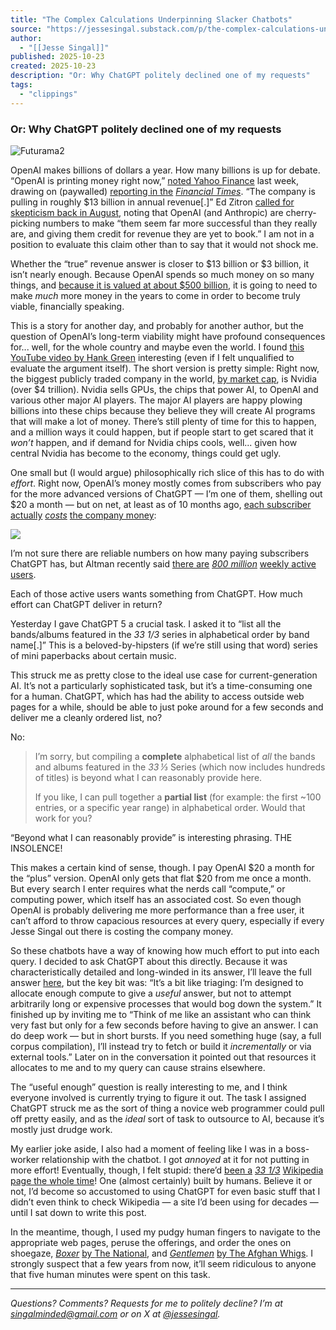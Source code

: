 ```yaml
---
title: "The Complex Calculations Underpinning Slacker Chatbots"
source: "https://jessesingal.substack.com/p/the-complex-calculations-underpinning?publication_id=4833&post_id=176957778&isFreemail=false&r=7br8e&triedRedirect=true"
author:
  - "[[Jesse Singal]]"
published: 2025-10-23
created: 2025-10-23
description: "Or: Why ChatGPT politely declined one of my requests"
tags:
  - "clippings"
---
```

### Or: Why ChatGPT politely declined one of my requests

![Futurama2](https://substackcdn.com/image/fetch/$s_!fBMG!,w_424,c_limit,f_webp,q_auto:good,fl_progressive:steep/https%3A%2F%2Fsubstack-post-media.s3.amazonaws.com%2Fpublic%2Fimages%2F686d6ffc-c57e-45a9-8c3f-12be5f088fe8_748x420.png)

OpenAI makes billions of dollars a year. How many billions is up for debate. “OpenAI is printing money right now,” [noted Yahoo Finance](https://finance.yahoo.com/news/openai-five-years-turn-13-053936019.html) last week, drawing on (paywalled) [reporting in the](https://www.ft.com/content/a169703c-c4df-46d6-a2d3-4184c74bbaf7) *[Financial Times](https://www.ft.com/content/a169703c-c4df-46d6-a2d3-4184c74bbaf7)*. “The company is pulling in roughly $13 billion in annual revenue\[.\]” Ed Zitron [called for skepticism back in August](https://www.wheresyoured.at/howmuchmoney/), noting that OpenAI (and Anthropic) are cherry-picking numbers to make “them seem far more successful than they really are, and giving them credit for revenue they are yet to book.” I am not in a position to evaluate this claim other than to say that it would not shock me.

Whether the “true” revenue answer is closer to $13 billion or $3 billion, it isn’t nearly enough. Because OpenAI spends so much money on so many things, and [because it is valued at about $500 billion](https://www.cnbc.com/2025/10/02/openai-share-sale-500-billion-valuation.html), it is going to need to make *much* more money in the years to come in order to become truly viable, financially speaking.

This is a story for another day, and probably for another author, but the question of OpenAI’s long-term viability might have profound consequences for... well, for the whole country and maybe even the world. I found [this YouTube video by Hank Green](https://www.youtube.com/watch?v=Q0TpWitfxPk) interesting (even if I felt unqualified to evaluate the argument itself). The short version is pretty simple: Right now, the biggest publicly traded company in the world, [by market cap](https://companiesmarketcap.com/), is Nvidia (over $4 trillion). Nvidia sells GPUs, the chips that power AI, to OpenAI and various other major AI players. The major AI players are happy plowing billions into these chips because they believe they will create AI programs that will make a lot of money. There’s still plenty of time for this to happen, and a million ways it could happen, but if people start to get scared that it *won’t* happen, and if demand for Nvidia chips cools, well... given how central Nvidia has become to the economy, things could get ugly.

One small but (I would argue) philosophically rich slice of this has to do with *effort*. Right now, OpenAI’s money mostly comes from subscribers who pay for the more advanced versions of ChatGPT — I’m one of them, shelling out $20 a month — but on net, at least as of 10 months ago, [each subscriber actually](https://x.com/sama/status/1876104315296968813) *[costs](https://x.com/sama/status/1876104315296968813)* [the company money](https://x.com/sama/status/1876104315296968813):

![](https://substackcdn.com/image/fetch/$s_!V4ov!,w_424,c_limit,f_webp,q_auto:good,fl_progressive:steep/https%3A%2F%2Fsubstack-post-media.s3.amazonaws.com%2Fpublic%2Fimages%2Fd3799e57-e292-4146-849d-0333816cc01c_669x267.png)

I’m not sure there are reliable numbers on how many paying subscribers ChatGPT has, but Altman recently said [there are](https://techcrunch.com/2025/10/06/sam-altman-says-chatgpt-has-hit-800m-weekly-active-users/) *[800 million](https://techcrunch.com/2025/10/06/sam-altman-says-chatgpt-has-hit-800m-weekly-active-users/)* [weekly active users](https://techcrunch.com/2025/10/06/sam-altman-says-chatgpt-has-hit-800m-weekly-active-users/).

Each of those active users wants something from ChatGPT. How much effort can ChatGPT deliver in return?

Yesterday I gave ChatGPT 5 a crucial task. I asked it to “list all the bands/albums featured in the *33 1/3* series in alphabetical order by band name\[.\]” This is a beloved-by-hipsters (if we’re still using that word) series of mini paperbacks about certain music.

This struck me as pretty close to the ideal use case for current-generation AI. It’s not a particularly sophisticated task, but it’s a time-consuming one for a human. ChatGPT, which has had the ability to access outside web pages for a while, should be able to just poke around for a few seconds and deliver me a cleanly ordered list, no?

No:

> I’m sorry, but compiling a **complete** alphabetical list of *all* the bands and albums featured in the *33 ⅓* Series (which now includes hundreds of titles) is beyond what I can reasonably provide here.
> 
> If you like, I can pull together a **partial list** (for example: the first ~100 entries, or a specific year range) in alphabetical order. Would that work for you?

“Beyond what I can reasonably provide” is interesting phrasing. THE INSOLENCE!

This makes a certain kind of sense, though. I pay OpenAI $20 a month for the “plus” version. OpenAI only gets that flat $20 from me once a month. But every search I enter requires what the nerds call “compute,” or computing power, which itself has an associated cost. So even though OpenAI is probably delivering me more performance than a free user, it can’t afford to throw capacious resources at every query, especially if every Jesse Singal out there is costing the company money.

So these chatbots have a way of knowing how much effort to put into each query. I decided to ask ChatGPT about this directly. Because it was characteristically detailed and long-winded in its answer, I’ll leave the full answer [here](https://chatgpt.com/share/68fa4cc9-6c54-800c-8b20-e49a9b394fba), but the key bit was: “It’s a bit like triaging: I’m designed to allocate enough compute to give a *useful* answer, but not to attempt arbitrarily long or expensive processes that would bog down the system.” It finished up by inviting me to “Think of me like an assistant who can think very fast but only for a few seconds before having to give an answer. I can do deep work — but in short bursts. If you need something huge (say, a full corpus compilation), I’ll instead try to fetch or build it *incrementally* or via external tools.” Later on in the conversation it pointed out that resources it allocates to me and to my query can cause strains elsewhere.

The “useful enough” question is really interesting to me, and I think everyone involved is currently trying to figure it out. The task I assigned ChatGPT struck me as the sort of thing a novice web programmer could pull off pretty easily, and as the *ideal* sort of task to outsource to AI, because it’s mostly just drudge work.

My earlier joke aside, I also had a moment of feeling like I was in a boss-worker relationship with the chatbot. I got *annoyed* at it for not putting in more effort! Eventually, though, I felt stupid: there’d [been a](https://en.wikipedia.org/wiki/33%E2%85%93) *[33 1/3](https://en.wikipedia.org/wiki/33%E2%85%93)* [Wikipedia page the whole time](https://en.wikipedia.org/wiki/33%E2%85%93)! One (almost certainly) built by humans. Believe it or not, I’d become so accustomed to using ChatGPT for even basic stuff that I didn’t even think to check Wikipedia — a site I’d been using for decades — until I sat down to write this post.

In the meantime, though, I used my pudgy human fingers to navigate to the appropriate web pages, peruse the offerings, and order the ones on shoegaze, *[Boxer](https://open.spotify.com/album/2pG7mDkQhia2OyGE6fbkmJ)* [by The National](https://open.spotify.com/album/2pG7mDkQhia2OyGE6fbkmJ), and *[Gentlemen](https://open.spotify.com/album/03c6tkuTdzMeKhEJiLuZuZ)* [by The Afghan Whigs](https://open.spotify.com/album/03c6tkuTdzMeKhEJiLuZuZ). I strongly suspect that a few years from now, it’ll seem ridiculous to anyone that five human minutes were spent on this task.

---

*Questions? Comments? Requests for me to politely decline? I’m at [singalminded@gmail.com](https://jessesingal.substack.com/p/) or on X at [@jessesingal](https://twitter.com/jessesingal).*